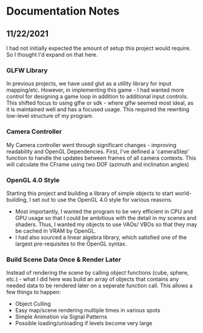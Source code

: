 

# Documentation Notes
## 11/22/2021

I had not initially expected the amount of setup this project would require. So I thought I'd expand on that here.

### GLFW Library
In previous projects, we have used glut as a utility library for input mapping/etc. However, in implementing this game - I had wanted more control for designing a game loop in addition to additional input controls. This shifted focus to using glfw or sdk - where glfw seemed most ideal, as it is maintained well and has a focused usage.
This required the rewriting low-level structure of my program.

### Camera Controller
My Camera controller went through significant changes - improving readability and OpenGL Dependencies.
First, I've defined a 'cameraStep' function to handle the updates between frames of all camera contexts. This will calculate the CFrame using two DOF (azimuth and inclination angles)

### OpenGL 4.0 Style
Starting this project and building a library of simple objects to start world-building, I set out to use the OpenGL 4.0 style for various reasons. 
- Most importantly, I wanted the program to be very efficient in CPU and GPU usage so that I could be ambitious with the detail in my scenes and shaders. Thus, I wanted my objects to use VAOs/ VBOs so that they may be cached in VRAM by OpenGL.
- I had also sourced a linear algebra library, which satisfied one of the largest pre-requisites to the OpenGL syntax.

### Build Scene Data Once & Render Later
Instead of rendering the scene by calling object functions (cube, sphere, etc.) - what I did here was build an array of objects that contains any needed data to be rendered later on a seperate function call. This allows a few things to happen:
- Object Culling
- Easy map/scene rendering multiple times in various spots
- Simple Animation via Signal Patterns
- Possible loading/unloading if levels become very large